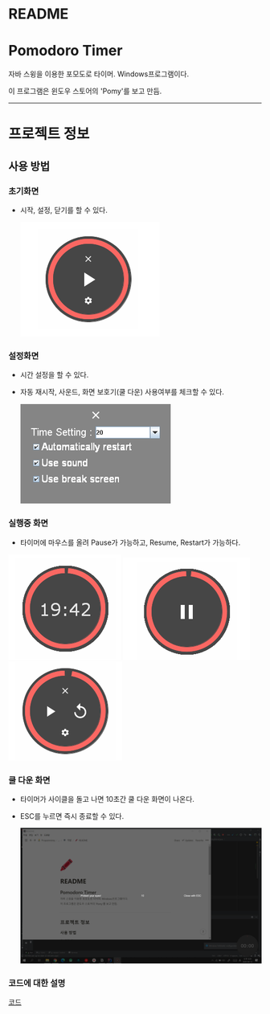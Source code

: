 # README

# Pomodoro Timer

자바 스윙을 이용한 포모도로 타이머. Windows프로그램이다.

이 프로그램은 윈도우 스토어의 'Pomy'를 보고 만듬.

---

# 프로젝트 정보

## 사용 방법

### 초기화면

- 시작, 설정, 닫기를 할 수 있다.

    ![README/Untitled.png](README/Untitled.png)

### 설정화면

- 시간 설정을 할 수 있다.
- 자동 재시작, 사운드, 화면 보호기(쿨 다운) 사용여부를 체크할 수 있다.

    ![README/Untitled%201.png](README/Untitled%201.png)

### 실행중 화면

- 타이머에 마우스를 올려 Pause가 가능하고, Resume, Restart가 가능하다.

![README/Untitled%202.png](README/Untitled%202.png)
![README/Untitled%203.png](README/Untitled%203.png)
![README/Untitled%204.png](README/Untitled%204.png)

### 쿨 다운 화면

- 타이머가 사이클을 돌고 나면 10초간  쿨 다운 화면이 나온다.
- ESC를 누르면 즉시 종료할 수 있다.

    ![README/Untitled%205.png](README/Untitled%205.png)

### 코드에 대한 설명

[코드](https://www.notion.so/yoon6/d1f80e6eb80a46c382e71d78c009c4bc)
